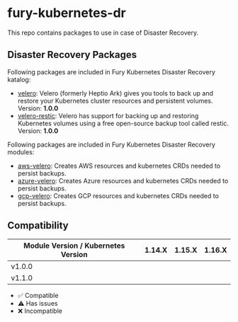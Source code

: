 # fury-kubernetes-dr

This repo contains packages to use in case of Disaster Recovery.

## Disaster Recovery Packages

Following packages are included in Fury Kubernetes Disaster Recovery katalog:

- [velero](katalog/velero): Velero (formerly Heptio Ark) gives you tools to
back up and restore your Kubernetes cluster resources and persistent volumes. Version: **1.0.0**
- [velero-restic](katalog/velero-restic): Velero has support for backing up and restoring
Kubernetes volumes using a free open-source backup tool called restic. Version: **1.0.0**

Following packages are included in Fury Kubernetes Disaster Recovery modules:

- [aws-velero](modules/aws-velero): Creates AWS resources and kubernetes CRDs needed to persist backups.
- [azure-velero](modules/azure-velero): Creates Azure resources and kubernetes CRDs needed to persist backups.
- [gcp-velero](modules/gcp-velero): Creates GCP resources and kubernetes CRDs needed to persist backups.


## Compatibility

| Module Version / Kubernetes Version | 1.14.X             | 1.15.X             | 1.16.X             |
|-------------------------------------|:------------------:|:------------------:|:------------------:|
| v1.0.0                              |                    |                    |                    |
| v1.1.0                              |                    |                    |                    |

- :white_check_mark: Compatible
- :warning: Has issues
- :x: Incompatible
